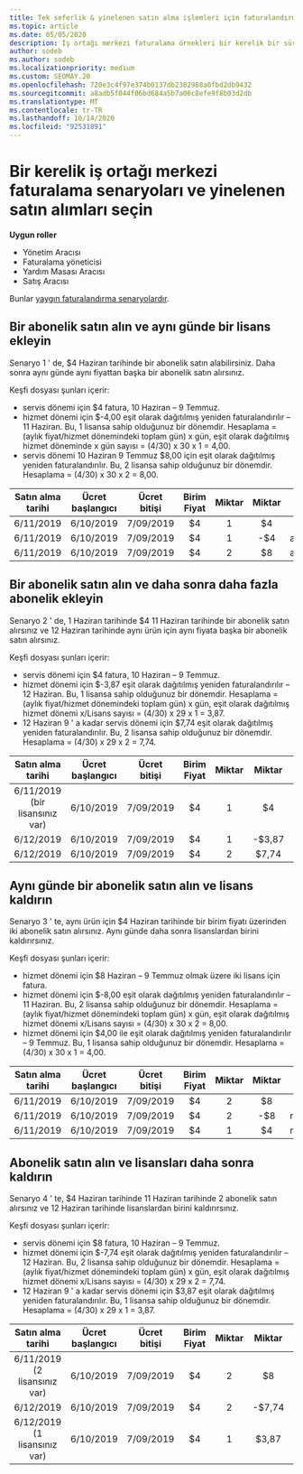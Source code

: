 ```yaml
---
title: Tek seferlik & yinelenen satın alma işlemleri için faturalandırma
ms.topic: article
ms.date: 05/05/2020
description: İş ortağı merkezi faturalama örnekleri bir kerelik bir süre ve yinelenen satın alımları seçin-abonelikler satın aldığınızda, daha fazla abonelik ekleyin, lisans ekleyin veya kaldırın.
author: sodeb
ms.author: sodeb
ms.localizationpriority: medium
ms.custom: SEOMAY.20
ms.openlocfilehash: 720e3c4f97e374b0137db2302988a0fbd2db9432
ms.sourcegitcommit: a8adb5f044f06bd684a5b7a06c8efe9f8b03d2db
ms.translationtype: MT
ms.contentlocale: tr-TR
ms.lasthandoff: 10/14/2020
ms.locfileid: "92531891"
---
```

# <a name="partner-center-billing-scenarios-for-one-time-and-select-recurring-purchases"></a>Bir kerelik iş ortağı merkezi faturalama senaryoları ve yinelenen satın alımları seçin

**Uygun roller**

- Yönetim Aracısı
- Faturalama yöneticisi
- Yardım Masası Aracısı
- Satış Aracısı

Bunlar [yaygın faturalandırma senaryolardır](common-billing-scenarios.md). 

## <a name="purchase-a-subscription-and-add-a-license-on-the-same-day"></a>Bir abonelik satın alın ve aynı günde bir lisans ekleyin

Senaryo 1 ' de, $4 Haziran tarihinde bir abonelik satın alabilirsiniz. Daha sonra aynı günde aynı fiyattan başka bir abonelik satın alırsınız.

Keşfi dosyası şunları içerir:

- servis dönemi için $4 fatura, 10 Haziran – 9 Temmuz.
- hizmet dönemi için $-4,00 eşit olarak dağıtılmış yeniden faturalandırılır – 11 Haziran. Bu, 1 lisansa sahip olduğunuz bir dönemdir. Hesaplama = (aylık fiyat/hizmet dönemindeki toplam gün) x gün, eşit olarak dağıtılmış hizmet döneminde x gün sayısı = (4/30) x 30 x 1 = 4,00.
- servis dönemi 10 Haziran 9 Temmuz $8,00 için eşit olarak dağıtılmış yeniden faturalandırılır. Bu, 2 lisansa sahip olduğunuz bir dönemdir. Hesaplama = (4/30) x 30 x 2 = 8,00.

|**Satın alma tarihi**   |**Ücret başlangıcı** |**Ücret bitişi**  |**Birim Fiyat**  |**Miktar**  |**Miktar** |**Ücret türü** |
|:------:|:------:|:------:|:------:|:------:|:------:|:-----:|
|6/11/2019      |6/10/2019   |7/09/2019         |$4                |1                 |$4            |Yeni         |
|6/11/2019     | 6/10/2019    |7/09/2019        |$4        |1        | -$4       |addQuantity           |
|6/11/2019     | 6/10/2019    |7/09/2019        |$4        | 2      |$8         |addQuantity           |

## <a name="purchase-a-subscription-and-add-more-subscriptions-later"></a>Bir abonelik satın alın ve daha sonra daha fazla abonelik ekleyin

Senaryo 2 ' de, 1 Haziran tarihinde $4 11 Haziran tarihinde bir abonelik satın alırsınız ve 12 Haziran tarihinde aynı ürün için aynı fiyata başka bir abonelik satın alırsınız.

Keşfi dosyası şunları içerir:

- servis dönemi için $4 fatura, 10 Haziran – 9 Temmuz.
- hizmet dönemi için $-3,87 eşit olarak dağıtılmış yeniden faturalandırılır – 12 Haziran. Bu, 1 lisansa sahip olduğunuz bir dönemdir. Hesaplama = (aylık fiyat/hizmet dönemindeki toplam gün) x gün, eşit olarak dağıtılmış hizmet dönemi x/Lisans sayısı = (4/30) x 29 x 1 = 3,87.
- 12 Haziran 9 ' a kadar servis dönemi için $7,74 eşit olarak dağıtılmış yeniden faturalandırılır. Bu, 2 lisansa sahip olduğunuz bir dönemdir. Hesaplama = (4/30) x 29 x 2 = 7,74.

|**Satın alma tarihi**   |**Ücret başlangıcı** |**Ücret bitişi**  |**Birim Fiyat**  |**Miktar**  |**Miktar** |**Ücret türü** |
|:------:|:------:|:------:|:------:|:------:|:------:|:-----:|
|6/11/2019 (bir lisansınız var)     |6/10/2019   |7/09/2019         |$4         |1        |$4            |Yeni         |
|6/12/2019     | 6/10/2019    |7/09/2019        |$4        |1        | -$3,87       |addQuantity           |
|6/12/2019     | 6/10/2019    |7/09/2019        |$4        | 2      |$7,74       |addQuantity           |

## <a name="purchase-a-subscription-and-remove-a-license-on-the-same-day"></a>Aynı günde bir abonelik satın alın ve lisans kaldırın

Senaryo 3 ' te, aynı ürün için $4 Haziran tarihinde bir birim fiyatı üzerinden iki abonelik satın alırsınız. Aynı günde daha sonra lisanslardan birini kaldırırsınız.  

Keşfi dosyası şunları içerir:

- hizmet dönemi için $8 Haziran – 9 Temmuz olmak üzere iki lisans için fatura.
- hizmet dönemi için $-8,00 eşit olarak dağıtılmış yeniden faturalandırılır – 11 Haziran. Bu, 2 lisansa sahip olduğunuz bir dönemdir. Hesaplama = (aylık fiyat/hizmet dönemindeki toplam gün) x gün, eşit olarak dağıtılmış hizmet dönemi x/Lisans sayısı = (4/30) x 30 x 2 = 8,00.
- hizmet dönemi için $4,00 ile eşit olarak dağıtılmış yeniden faturalandırılır – 9 Temmuz. Bu, 1 lisansa sahip olduğunuz bir dönemdir. Hesaplama = (4/30) x 30 x 1 = 4,00.

|**Satın alma tarihi**   |**Ücret başlangıcı** |**Ücret bitişi**  |**Birim Fiyat**  |**Miktar**  |**Miktar** |**Ücret türü** |
|:------:|:------:|:------:|:------:|:------:|:------:|:-----:|
|6/11/2019      |6/10/2019   |7/09/2019         |$4                |2                 |$8            |Yeni         |
|6/11/2019     | 6/10/2019    |7/09/2019        |$4        |2        | -$8       |removeQuantity           |
|6/11/2019     | 6/10/2019    |7/09/2019        |$4        | 1      |$4         |removeQuantity           |

## <a name="purchase-a-subscription-and-remove-licenses-later"></a>Abonelik satın alın ve lisansları daha sonra kaldırın

Senaryo 4 ' te, $4 Haziran tarihinde 11 Haziran tarihinde 2 abonelik satın alırsınız ve 12 Haziran tarihinde lisanslardan birini kaldırırsınız.

Keşfi dosyası şunları içerir:

- servis dönemi için $8 fatura, 10 Haziran – 9 Temmuz.
- hizmet dönemi için $-7,74 eşit olarak dağıtılmış yeniden faturalandırılır – 12 Haziran. Bu, 2 lisansa sahip olduğunuz bir dönemdir. Hesaplama = (aylık fiyat/hizmet dönemindeki toplam gün) x gün, eşit olarak dağıtılmış hizmet dönemi x/Lisans sayısı = (4/30) x 29 x 2 = 7,74.
- 12 Haziran 9 ' a kadar servis dönemi için $3,87 eşit olarak dağıtılmış yeniden faturalandırılır. Bu, 1 lisansa sahip olduğunuz bir dönemdir. Hesaplama = (4/30) x 29 x 1 = 3,87.

|**Satın alma tarihi**   |**Ücret başlangıcı** |**Ücret bitişi**  |**Birim Fiyat**  |**Miktar**  |**Miktar** |**Ücret türü** |
|:------:|:------:|:------:|:------:|:------:|:------:|:-----:|
|6/11/2019 (2 lisansınız var)     |6/10/2019   |7/09/2019         |$4         |2        |$8       |Yeni       |
|6/12/2019     | 6/10/2019    |7/09/2019        |$4        |2        | -$7,74       |removeQuantity           |
|6/12/2019 (1 lisansınız var)    | 6/10/2019    |7/09/2019   |$4    |1      |$3,87    |removeQuantity |
